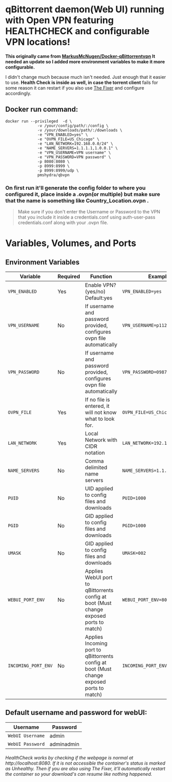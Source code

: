 [preview]: https://raw.githubusercontent.com/MarkusMcNugen/docker-templates/master/qbittorrentvpn/Screenshot.png "qBittorrent Preview"
# qBittorrent daemon(Web UI) running with Open VPN featuring HEALTHCHECK and configurable VPN locations!

**This originally came from [MarkusMcNugen/Docker-qBittorrentvpn](https://github.com/MarkusMcNugen/docker-qBittorrentvpn) 
It needed an update so I added more environment variables to make it more configurable.**

I didn't change much because much isn't needed. Just enough that it easier to use. **Health Check is inside as well, in case the torrent client** fails for some reason it can restart if you also use  [The Fixer](https://hub.docker.com/r/pmshydra/thefixer) and configure accordingly.

## Docker run command:
```
docker run --privileged  -d \
              -v /your/config/path/:/config \
              -v /your/downloads/path/:/downloads \
              -e "VPN_ENABLED=yes" \
              -e "OVPN_FILE=US_Chicago" \
              -e "LAN_NETWORK=192.168.0.0/24" \
              -e "NAME_SERVERS=1.1.1.1,1.0.0.1" \
              -e "VPN_USERNAME=VPN username" \
              -e "VPN_PASSWORD=VPN password" \
              -p 8080:8080 \
              -p 8999:8999 \
              -p 8999:8999/udp \
              pmshydra/qbvpn
```
### On first run it'll generate the config folder to where you configured it, place inside a .ovpn(or multiple) but make sure that the name is something like Country_Location.ovpn .
> Make sure if you don't enter the Username or Password to the VPN that you include it inside a credentials.conf using auth-user-pass credentials.conf along with your .ovpn file.
# Variables, Volumes, and Ports
## Environment Variables
| Variable | Required | Function | Example |
|----------|----------|----------|----------|
|`VPN_ENABLED`| Yes | Enable VPN? (yes/no) Default:yes|`VPN_ENABLED=yes`|
|`VPN_USERNAME`| No | If username and password provided, configures ovpn file automatically |`VPN_USERNAME=p1123456`|
|`VPN_PASSWORD`| No | If username and password provided, configures ovpn file automatically |`VPN_PASSWORD=0987655`|
|`OVPN_FILE`| Yes | If no file is entered, it will not know what to look for. |`OVPN_FILE=US_Chicago`|
|`LAN_NETWORK`| Yes | Local Network with CIDR notation |`LAN_NETWORK=192.168.0.0/24`|
|`NAME_SERVERS`| No | Comma delimited name servers |`NAME_SERVERS=1.1.1.1,1.0.0.1`|
|`PUID`| No | UID applied to config files and downloads |`PUID=1000`|
|`PGID`| No | GID applied to config files and downloads |`PGID=1000`|
|`UMASK`| No | GID applied to config files and downloads |`UMASK=002`|
|`WEBUI_PORT_ENV`| No | Applies WebUI port to qBittorrents config at boot (Must change exposed ports to match)  |`WEBUI_PORT_ENV=8080`|
|`INCOMING_PORT_ENV`| No | Applies Incoming port to qBittorrents config at boot (Must change exposed ports to match) |`INCOMING_PORT_ENV=8999`|

## Default username and password for webUI:
| Username | Password |
|----------|----------|
|`WebUI Username`| admin |
|`WebUI Password`| adminadmin |

###### HealthCheck works by checking if the webpage is normal at http://localhost:8080. If it is not accessible the container's status is marked as Unhealthy. Then if you are also using The Fixer, it'll automatically restart the container so your download's can resume like nothing happened.
